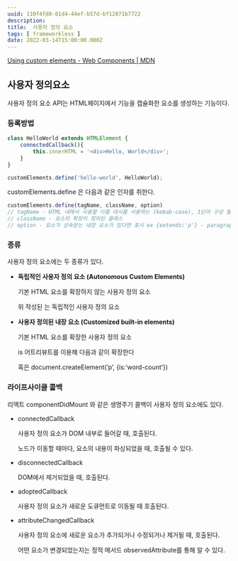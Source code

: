 ```yaml
---
uuid: 110f4fd8-81d4-44ef-b57d-bf12871b7722
description: 
title:  사용자 정의 요소
tags: [ frameworkless ]
date: 2022-03-14T15:00:00.000Z
---
```









[Using custom elements - Web Components | MDN](https://developer.mozilla.org/en-US/docs/Web/Web_Components/Using_custom_elements)

## 사용자 정의요소

사용자 정의 요소 API는 HTML페이지에서 기능을 캡슐화한 요소를 생성하는 기능이다.

### 등록방법

```jsx
class HelloWorld extends HTMLElement {
	connectedCallback(){
		this.innerHTML = '<div>Hello, World</div>';
	}
}

customElements.define('hello-world', HelloWorld);
```

customElements.define 은 다음과 같은 인자를 취한다.

```jsx
customElements.define(tagName, className, option)
// tagName - HTML 내에서 사용할 이름 대시를 사용하는 (kebab-case), 1단어 구성 불가
// className - 요소의 확장이 정의된 클래스
// option - 요소가 상속받는 내장 요소가 있다면 표시 ex {extends:'p'} - paragraph 요소 확장
```

### 종류

사용자 정의 요소에는 두 종류가 있다.

- **독립적인 사용자 정의 요소 (Autonomous Custom Elements)**
    
    기본 HTML 요소를 확장하지 않는 사용자 정의 요소
    
    위 작성된 <hello-world> 는 독립적인 사용자 정의 요소
    
- **사용자 정의된 내장 요소 (Customized built-in elements)**
    
    기본 HTML 요소를 확장한 사용자 정의 요소
    
    is 어트리뷰트를 이용해 다음과 같이 확장한다
    
    <p is=”word-count”> 혹은 document.createElement(’p’, {is:’word-count’})
    

### 라이프사이클 콜백

리액트 componentDidMount 와 같은 생명주기 콜백이 사용자 정의 요소에도 있다.

- connectedCallback
    
    사용자 정의 요소가 DOM 내부로 들어갈 때, 호출된다.
    
    노드가 이동할 때마다, 요소의 내용이 파싱되었을 때, 호출될 수 있다.
    
- disconnectedCallback
    
    DOM에서 제거되었을 때, 호출된다.
    
- adoptedCallback
    
    사용자 정의 요소가 새로운 도큐먼트로 이동될 때 호출된다.
    
- attributeChangedCallback
    
    사용자 정의 요소에 새로운 요소가 추가되거나 수정되거나 제거될 때, 호출된다.
    
    어떤 요소가 변경되었는지는 정적 메서드 observedAttribute를 통해 알 수 있다.
